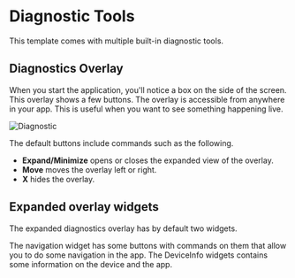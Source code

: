 # Diagnostic Tools

This template comes with multiple built-in diagnostic tools.

## Diagnostics Overlay
When you start the application, you'll notice a box on the side of the screen.
This overlay shows a few buttons.
The overlay is accessible from anywhere in your app.
This is useful when you want to see something happening live.

![Diagnostic](https://github.com/nventive/FlutterApplicationTemplate/assets/90481654/cd481d4b-79c5-4a06-bf2f-dce22e42e8b6)

The default buttons include commands such as the following.
- **Expand/Minimize** opens or closes the expanded view of the overlay.
- **Move** moves the overlay left or right.
- **X** hides the overlay.

## Expanded overlay widgets

The expanded diagnostics overlay has by default two widgets.

The navigation widget has some buttons with commands on them that allow you to do some navigation in the app.
The DeviceInfo widgets contains some information on the device and the app.
